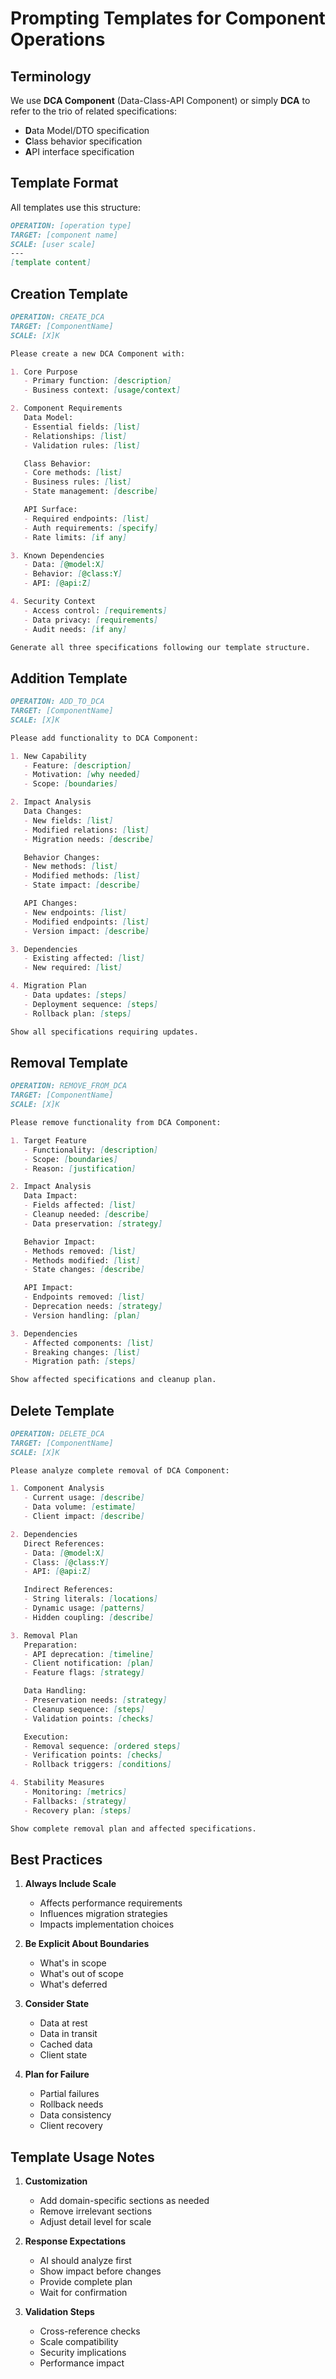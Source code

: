 # Prompting Templates for Component Operations

## Terminology
We use **DCA Component** (Data-Class-API Component) or simply **DCA** to refer to the trio of related specifications:
- **D**ata Model/DTO specification
- **C**lass behavior specification
- **A**PI interface specification

## Template Format
All templates use this structure:
```markdown
OPERATION: [operation type]
TARGET: [component name]
SCALE: [user scale]
---
[template content]
```

## Creation Template
```markdown
OPERATION: CREATE_DCA
TARGET: [ComponentName]
SCALE: [X]K

Please create a new DCA Component with:

1. Core Purpose
   - Primary function: [description]
   - Business context: [usage/context]

2. Component Requirements
   Data Model:
   - Essential fields: [list]
   - Relationships: [list]
   - Validation rules: [list]

   Class Behavior:
   - Core methods: [list]
   - Business rules: [list]
   - State management: [describe]

   API Surface:
   - Required endpoints: [list]
   - Auth requirements: [specify]
   - Rate limits: [if any]

3. Known Dependencies
   - Data: [@model:X]
   - Behavior: [@class:Y]
   - API: [@api:Z]

4. Security Context
   - Access control: [requirements]
   - Data privacy: [requirements]
   - Audit needs: [if any]

Generate all three specifications following our template structure.
```

## Addition Template
```markdown
OPERATION: ADD_TO_DCA
TARGET: [ComponentName]
SCALE: [X]K

Please add functionality to DCA Component:

1. New Capability
   - Feature: [description]
   - Motivation: [why needed]
   - Scope: [boundaries]

2. Impact Analysis
   Data Changes:
   - New fields: [list]
   - Modified relations: [list]
   - Migration needs: [describe]

   Behavior Changes:
   - New methods: [list]
   - Modified methods: [list]
   - State impact: [describe]

   API Changes:
   - New endpoints: [list]
   - Modified endpoints: [list]
   - Version impact: [describe]

3. Dependencies
   - Existing affected: [list]
   - New required: [list]

4. Migration Plan
   - Data updates: [steps]
   - Deployment sequence: [steps]
   - Rollback plan: [steps]

Show all specifications requiring updates.
```

## Removal Template
```markdown
OPERATION: REMOVE_FROM_DCA
TARGET: [ComponentName]
SCALE: [X]K

Please remove functionality from DCA Component:

1. Target Feature
   - Functionality: [description]
   - Scope: [boundaries]
   - Reason: [justification]

2. Impact Analysis
   Data Impact:
   - Fields affected: [list]
   - Cleanup needed: [describe]
   - Data preservation: [strategy]

   Behavior Impact:
   - Methods removed: [list]
   - Methods modified: [list]
   - State changes: [describe]

   API Impact:
   - Endpoints removed: [list]
   - Deprecation needs: [strategy]
   - Version handling: [plan]

3. Dependencies
   - Affected components: [list]
   - Breaking changes: [list]
   - Migration path: [steps]

Show affected specifications and cleanup plan.
```

## Delete Template
```markdown
OPERATION: DELETE_DCA
TARGET: [ComponentName]
SCALE: [X]K

Please analyze complete removal of DCA Component:

1. Component Analysis
   - Current usage: [describe]
   - Data volume: [estimate]
   - Client impact: [describe]

2. Dependencies
   Direct References:
   - Data: [@model:X]
   - Class: [@class:Y]
   - API: [@api:Z]

   Indirect References:
   - String literals: [locations]
   - Dynamic usage: [patterns]
   - Hidden coupling: [describe]

3. Removal Plan
   Preparation:
   - API deprecation: [timeline]
   - Client notification: [plan]
   - Feature flags: [strategy]

   Data Handling:
   - Preservation needs: [strategy]
   - Cleanup sequence: [steps]
   - Validation points: [checks]

   Execution:
   - Removal sequence: [ordered steps]
   - Verification points: [checks]
   - Rollback triggers: [conditions]

4. Stability Measures
   - Monitoring: [metrics]
   - Fallbacks: [strategy]
   - Recovery plan: [steps]

Show complete removal plan and affected specifications.
```

## Best Practices

1. **Always Include Scale**
   - Affects performance requirements
   - Influences migration strategies
   - Impacts implementation choices

2. **Be Explicit About Boundaries**
   - What's in scope
   - What's out of scope
   - What's deferred

3. **Consider State**
   - Data at rest
   - Data in transit
   - Cached data
   - Client state

4. **Plan for Failure**
   - Partial failures
   - Rollback needs
   - Data consistency
   - Client recovery

## Template Usage Notes

1. **Customization**
   - Add domain-specific sections as needed
   - Remove irrelevant sections
   - Adjust detail level for scale

2. **Response Expectations**
   - AI should analyze first
   - Show impact before changes
   - Provide complete plan
   - Wait for confirmation

3. **Validation Steps**
   - Cross-reference checks
   - Scale compatibility
   - Security implications
   - Performance impact 